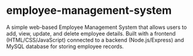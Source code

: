 # employee-management-system
A simple web-based Employee Management System that allows users to add, view, update, and delete employee details. Built with a frontend (HTML/CSS/JavaScript) connected to a backend (Node.js/Express) and MySQL database for storing employee records.
